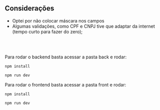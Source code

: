 ## **Considerações**

- Optei por não colocar máscara nos campos  
- Algumas validações, como CPF e CNPJ tive que adaptar da internet (tempo curto para fazer do zero); 

<br><br>

Para rodar o backend basta acessar a pasta back e rodar:
```
npm install
```
```
npm run dev
```

Para rodar o frontend basta acessar a pasta front e rodar:

```
npm install
```
```
npm run dev
```
